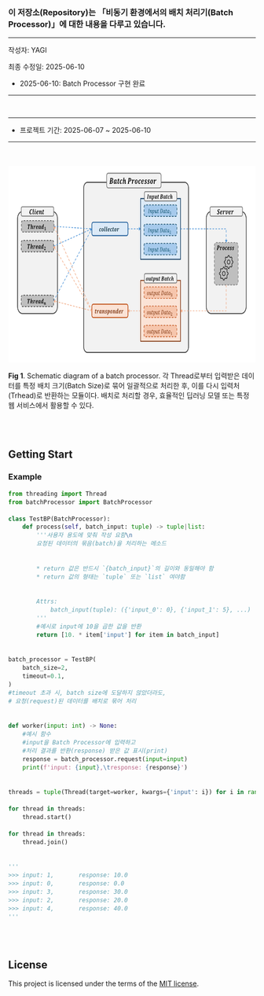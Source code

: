 ### 이 저장소(Repository)는 「비동기 환경에서의 배치 처리기(Batch Processor)」에 대한 내용을 다루고 있습니다.

***
작성자: YAGI<br>

최종 수정일: 2025-06-10
+ 2025-06-10: Batch Processor 구현 완료
***

<br>

***
+ 프로젝트 기간: 2025-06-07 ~ 2025-06-10
***

<br><br>
<img src='./figures/fig_batchProcessor.png' height=400>

<b>Fig 1</b>. Schematic diagram of a batch processor. 각 Thread로부터 입력받은 데이터를 특정 배치 크기(Batch Size)로 묶어 일괄적으로 처리한 후, 이를 다시 입력처(Trhead)로 반환하는 모듈이다. 배치로 처리할 경우, 효율적인 딥러닝 모델 또는 특정 웹 서비스에서 활용할 수 있다.

<br><br>

## Getting Start

### Example
```python
from threading import Thread
from batchProcessor import BatchProcessor

class TestBP(BatchProcessor):
    def process(self, batch_input: tuple) -> tuple|list:
        '''사용자 용도에 맞춰 작성 요함\n
        요청된 데이터의 묶음(batch)을 처리하는 메소드


        * return 값은 반드시 `{batch_input}`의 길이와 동일해야 함
        * return 값의 형태는 `tuple` 또는 `list` 여야함


        Attrs:
            batch_input(tuple): ({'input_0': 0}, {'input_1': 5}, ...)
        '''
        #예시로 input에 10을 곱한 값을 반환
        return [10. * item['input'] for item in batch_input]

        
batch_processor = TestBP(
    batch_size=2,
    timeout=0.1,    
)
#timeout 초과 시, batch size에 도달하지 않았더라도,
# 요청(request)된 데이터를 배치로 묶어 처리


def worker(input: int) -> None:
    #예시 함수
    #input을 Batch Processor에 입력하고 
    #처리 결과를 반환(response) 받은 값 표시(print)
    response = batch_processor.request(input=input)
    print(f'input: {input},\tresponse: {response}')


threads = tuple(Thread(target=worker, kwargs={'input': i}) for i in range(5))

for thread in threads:
    thread.start()

for thread in threads:
    thread.join()


'''
>>> input: 1,       response: 10.0
>>> input: 0,       response: 0.0
>>> input: 3,       response: 30.0
>>> input: 2,       response: 20.0
>>> input: 4,       response: 40.0
'''
```

<br><br>

## License
This project is licensed under the terms of the [MIT license](https://github.com/YAGI0423/batchProcessor/blob/main/LICENSE).